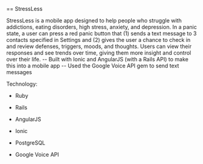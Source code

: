 == StressLess

StressLess is a mobile app designed to help people who struggle with addictions, eating disorders, high stress, anxiety, and depression. In a panic state, a user can press a red panic button that (1) sends a text message to 3 contacts specified in Settings and (2) gives the user a chance to check in and review defenses, triggers, moods, and thoughts. Users can view their responses and see trends over time, giving them more insight and control over their life.
-- Built with Ionic and AngularJS (with a Rails API) to make this into a mobile app
-- Used the Google Voice API gem to send text messages

Technology:

* Ruby

* Rails

* AngularJS

* Ionic

* PostgreSQL

* Google Voice API
